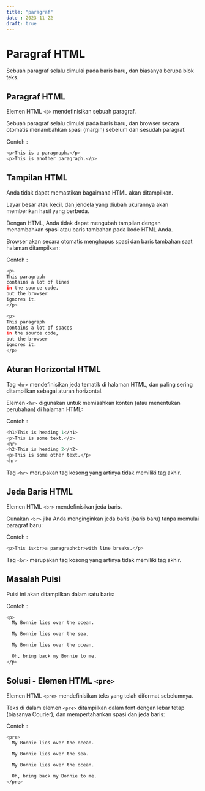 ```yaml
---
title: "paragraf"
date : 2023-11-22
draft: true
---
```


# Paragraf HTML

Sebuah paragraf selalu dimulai pada baris baru, dan biasanya berupa blok teks.

## Paragraf HTML

Elemen HTML `<p>` mendefinisikan sebuah paragraf.

Sebuah paragraf selalu dimulai pada baris baru, dan browser secara otomatis menambahkan spasi (margin) sebelum dan sesudah paragraf.

Contoh : 
```sh
<p>This is a paragraph.</p>
<p>This is another paragraph.</p>
```

## Tampilan HTML

Anda tidak dapat memastikan bagaimana HTML akan ditampilkan.

Layar besar atau kecil, dan jendela yang diubah ukurannya akan memberikan hasil yang berbeda.

Dengan HTML, Anda tidak dapat mengubah tampilan dengan menambahkan spasi atau baris tambahan pada kode HTML Anda.

Browser akan secara otomatis menghapus spasi dan baris tambahan saat halaman ditampilkan:

Contoh : 
```sh
<p>
This paragraph
contains a lot of lines
in the source code,
but the browser
ignores it.
</p>

<p>
This paragraph
contains a lot of spaces
in the source code,
but the browser
ignores it.
</p>
```

## Aturan Horizontal HTML

Tag `<hr>` mendefinisikan jeda tematik di halaman HTML, dan paling sering ditampilkan sebagai aturan horizontal.

Elemen `<hr>` digunakan untuk memisahkan konten (atau menentukan perubahan) di halaman HTML:

Contoh : 
```sh
<h1>This is heading 1</h1>
<p>This is some text.</p>
<hr>
<h2>This is heading 2</h2>
<p>This is some other text.</p>
<hr>
```
Tag `<hr>` merupakan tag kosong yang artinya tidak memiliki tag akhir.

## Jeda Baris HTML

Elemen HTML `<br>` mendefinisikan jeda baris.

Gunakan `<br>` jika Anda menginginkan jeda baris (baris baru) tanpa memulai paragraf baru:

Contoh : 
```sh
<p>This is<br>a paragraph<br>with line breaks.</p>
```

Tag `<br>` merupakan tag kosong yang artinya tidak memiliki tag akhir.

## Masalah Puisi
Puisi ini akan ditampilkan dalam satu baris:

Contoh : 
```sh
<p>
  My Bonnie lies over the ocean.

  My Bonnie lies over the sea.

  My Bonnie lies over the ocean.

  Oh, bring back my Bonnie to me.
</p>
```

## Solusi - Elemen HTML `<pre>`
Elemen HTML `<pre>` mendefinisikan teks yang telah diformat sebelumnya.

Teks di dalam elemen `<pre>` ditampilkan dalam font dengan lebar tetap (biasanya Courier), dan mempertahankan spasi dan jeda baris:

Contoh :
```sh
<pre>
  My Bonnie lies over the ocean.

  My Bonnie lies over the sea.

  My Bonnie lies over the ocean.

  Oh, bring back my Bonnie to me.
</pre>
```
